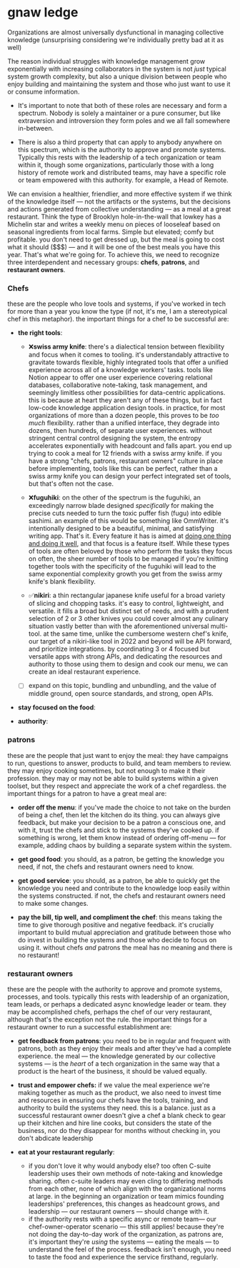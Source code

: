 
# gnaw ledge
Organizations are almost universally dysfunctional in managing collective knowledge (unsurprising considering we're individually pretty bad at it as well)

The reason individual struggles with knowledge management grow exponentially with increasing collaborators in the system is not _just_ typical system growth complexity, but also a unique division between people who enjoy building and maintaining the system and those who just want to use it or consume information.

- It's important to note that both of these roles are necessary and form a spectrum. Nobody is solely a maintainer or a pure consumer, but like extraversion and introversion they form poles and we all fall somewhere in-between.

- There is also a third property that can apply to anybody anywhere on this spectrum, which is the authority to approve and promote systems. Typically this rests with the leadership of a tech organization or team within it, though some organizations, particularly those with a long history of remote work and distributed teams, may have a specific role or team empowered with this authority. for example, a Head of Remote.

We can envision a healthier, friendlier, and more effective system if we think of the knowledge itself — not the artifacts or the systems, but the decisions and actions generated from collective understanding — as a meal at a great restaurant. Think the type of Brooklyn hole-in-the-wall that lowkey has a Michelin star and writes a weekly menu on pieces of looseleaf based on seasonal ingredients from local farms. Simple but elevated; comfy but profitable. you don't need to get dressed up, but the meal is going to cost what it should ($$$) — and it will be one of the best meals you have this year. That's what we're going for. To achieve this, we need to recognize three interdependent and necessary groups: **chefs**, **patrons**, and **restaurant owners**.

### Chefs

these are the people who love tools and systems, if you've worked in tech for more than a year you know the type (if not, it's me, I am a stereotypical chef in this metaphor). the important things for a chef to be successful are:

- **the right tools**:

  - ❌**swiss army knife**: there's a dialectical tension between flexibility and focus when it comes to tooling. it's understandably attractive to gravitate towards flexible, highly integrated tools that offer a unified experience across all of a knowledge workers' tasks. tools like Notion appear to offer one user experience covering relational databases, collaborative note-taking, task management, and seemingly limitless other possibilities for data-centric applications. this is because at heart they aren't any of these things, but in fact low-code knowledge application design tools. in practice, for most organizations of more than a dozen people, this proves to be _too much_ flexibility. rather than a unified interface, they degrade into dozens, then hundreds, of separate user experiences. without stringent central control designing the system, the entropy accelerates exponentially with headcount and falls apart. you end up trying to cook a meal for 12 friends with a swiss army knife. if you have a strong "chefs, patrons, restaurant owners" culture in place before implementing, tools like this can be perfect, rather than a swiss army knife you can design your perfect integrated set of tools, but that's often not the case.

  - ❌**fuguhiki**: on the other of the spectrum is the fuguhiki, an exceedingly narrow blade designed _specifically_ for making the precise cuts needed to turn the toxic puffer fish (fugu) into edible sashimi. an example of this would be something like OmmWriter. it's intentionally designed to be a beautiful, minimal, and satisfying writing app. That's it. Every feature it has is aimed at [doing one thing and doing it well](https://en.wikipedia.org/wiki/Unix_philosophy#Do_One_Thing_and_Do_It_Well), and that focus is a feature itself. While these types of tools are often beloved by those who perform the tasks they focus on often, the sheer number of tools to be managed if you're knitting together tools with the specificity of the fuguhiki will lead to the same exponential complexity growth you get from the swiss army knife's blank flexibility.

  - ✅**nikiri**: a thin rectangular japanese knife useful for a broad variety of slicing and chopping tasks. it's easy to control, lightweight, and versatile. it fills a broad but distinct set of needs, and with a prudent selection of 2 or 3 other knives you could cover almost any culinary situation vastly better than with the aforementioned universal multi-tool. at the same time, unlike the cumbersome western chef's knife, our target of a nikiri-like tool in 2022 and beyond will be API forward, and prioritize integrations. by coordinating 3 or 4 focused but versatile apps with strong APIs, and dedicating the resources and authority to those using them to design and cook our menu, we can create an ideal restaurant experience.

  - [ ] expand on this topic, bundling and unbundling, and the value of middle ground, open source standards, and strong, open APIs.

- **stay focused on the food**:

- **authority**:

### patrons

these are the people that just want to enjoy the meal: they have campaigns to run, questions to answer, products to build, and team members to review. they may enjoy cooking sometimes, but not enough to make it their profession. they may or may not be able to build systems within a given toolset, but they respect and appreciate the work of a chef regardless. the important things for a patron to have a great meal are:

- **order off the menu**: if you've made the choice to not take on the burden of being a chef, then let the kitchen do its thing. you can always give feedback, but make your decision to be a patron a conscious one, and with it, trust the chefs and stick to the systems they've cooked up. if something is wrong, let them know instead of ordering off-menu — for example, adding chaos by building a separate system within the system.

- **get good food**: you should, as a patron, be getting the knowledge you need, if not, the chefs and restaurant owners need to know.

- **get good service**: you should, as a patron, be able to quickly get the knowledge you need and contribute to the knowledge loop easily within the systems constructed. if not, the chefs and restaurant owners need to make some changes.

- **pay the bill, tip well, and compliment the chef**: this means taking the time to give thorough positive and negative feedback. it's crucially important to build mutual appreciation and gratitude between those who do invest in building the systems and those who decide to focus on using it. without chefs _and_ patrons the meal has no meaning and there is no restaurant!

### restaurant owners

these are the people with the authority to approve and promote systems, processes, and tools. typically this rests with leadership of an organization, team leads, or perhaps a dedicated async knowledge leader or team. they may be accomplished chefs, perhaps the chef of our very restaurant, although that's the exception not the rule. the important things for a restaurant owner to run a successful establishment are:

- **get feedback from patrons**: you need to be in regular and frequent with patrons, both as they enjoy their meals and after they've had a complete experience. the meal — the knowledge generated by our collective systems — is the _heart_ of a tech organization in the same way that a product is the heart of the business, it should be valued equally.

- **trust and empower chefs:** if we value the meal experience we're making together as much as the product, we also need to invest time and resources in ensuring our chefs have the tools, training, and authority to build the systems they need. this is a balance. just as a successful restaurant owner doesn't give a chef a blank check to gear up their kitchen and hire line cooks, but considers the state of the business, nor do they disappear for months without checking in, you don't abdicate leadership

- **eat at your restaurant regularly**:
  - if you don't love it why would anybody else? too often C-suite leadership uses their own methods of note-taking and knowledge sharing. often c-suite leaders may even cling to differing methods from each other, none of which align with the organizational norms at large. in the beginning an organization or team mimics founding leaderships' preferences, this changes as headcount grows, and leadership — our restaurant owners — should change with it.
  - if the authority rests with a specific async or remote team— our chef-owner-operator scenario — this still applies! because they're not doing the day-to-day work of the organization, as patrons are, it's important they're _using_ the systems — eating the meals — to understand the feel of the process. feedback isn't enough, you need to taste the food and experience the service firsthand, regularly.
